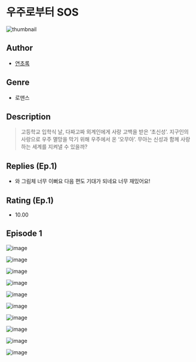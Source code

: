 # 우주로부터 SOS
![thumbnail](https://image-comic.pstatic.net/user_contents_data/challenge_comic/2023/05/24/366191/upload_3474357110818747491_480x623.jpeg)

## Author
- [연초록](https://comic.naver.com/artistTitle?id=366191)

## Genre
- 로맨스

## Description
> 고등학교 입학식 날, 다짜고짜 외계인에게 사랑 고백을 받은 ‘초신성’. 지구인의 사랑으로 우주 멸망을 막기 위해 우주에서 온 ‘오무아’. 무아는 신성과 함께 사랑하는 세계를 지켜낼 수 있을까?

## Replies (Ep.1)
- 와 그림체 너무 이뻐요 다음 편도 기대가 되네요 너무 재밌어요!

## Rating (Ep.1)
- 10.00

## Episode 1
![image](https://image-comic.pstatic.net/user_contents_data/challenge_comic/2023/05/24/366191/upload_4135209774258152293.jpeg)

![image](https://image-comic.pstatic.net/user_contents_data/challenge_comic/2023/05/24/366191/upload_7005461590513759078.jpeg)

![image](https://image-comic.pstatic.net/user_contents_data/challenge_comic/2023/05/24/366191/upload_4048796762396504165.jpeg)

![image](https://image-comic.pstatic.net/user_contents_data/challenge_comic/2023/05/24/366191/upload_3847534448857397559.jpeg)

![image](https://image-comic.pstatic.net/user_contents_data/challenge_comic/2023/05/24/366191/upload_3979321032916231732.jpeg)

![image](https://image-comic.pstatic.net/user_contents_data/challenge_comic/2023/05/24/366191/upload_4135824422733242680.jpeg)

![image](https://image-comic.pstatic.net/user_contents_data/challenge_comic/2023/05/24/366191/upload_3486967220635317812.jpeg)

![image](https://image-comic.pstatic.net/user_contents_data/challenge_comic/2023/05/24/366191/upload_7221631074042340193.jpeg)

![image](https://image-comic.pstatic.net/user_contents_data/challenge_comic/2023/05/24/366191/upload_3977015132942329189.jpeg)

![image](https://image-comic.pstatic.net/user_contents_data/challenge_comic/2023/05/24/366191/upload_7219604687788860772.jpeg)
